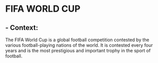 # FIFA WORLD CUP

## - Context:

<p>The FIFA World Cup is a global football competition contested by the various football-playing nations of the world. It is contested every four years and is the most prestigious and important trophy in the sport of football.<p/>
